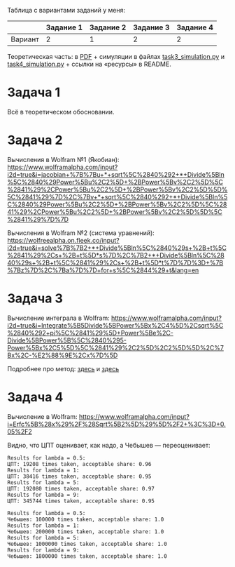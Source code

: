 Таблица с вариантами заданий у меня:

|  | Задание 1 | Задание 2 | Задание 3 | Задание 4 |
|---------|-----------|-----------|-----------|-----------|
| Вариант       | 2         | 1         | 2         | 2         |


Теоретическая часть: в [PDF](.pdf) + симуляции в файлах [task3_simulation.py](task3_simulation.py) и [task4_simulation.py](task4_simulation.py) + ссылки на «ресурсы» в README.

# Задача 1

Всё в теоретическом обосновании.

# Задача 2

Вычисления в Wolfram №1 (Якобиан): https://www.wolframalpha.com/input?i2d=true&i=jacobian+%7B%7Bu+*+sqrt%5C%2840%292+*+Divide%5Bln%5C%2840%29Power%5Bu%2C2%5D+%2BPower%5Bv%2C2%5D%5C%2841%29%2CPower%5Bu%2C2%5D+%2BPower%5Bv%2C2%5D%5D%5C%2841%29%7D%2C%7Bv+*+sqrt%5C%2840%292+*+Divide%5Bln%5C%2840%29Power%5Bu%2C2%5D+%2BPower%5Bv%2C2%5D%5C%2841%29%2CPower%5Bu%2C2%5D+%2BPower%5Bv%2C2%5D%5D%5C%2841%29%7D%7D

Вычисления в Wolfram №2 (система уравнений): https://wolfreealpha.on.fleek.co/input?i2d=true&i=solve%7B%7B2+*+Divide%5Bln%5C%2840%29s+%2B+t%5C%2841%29%2Cs+%2B+t%5D*s%7D%2C%7B2+*+Divide%5Bln%5C%2840%29s+%2B+t%5C%2841%29%2Cs+%2B+t%5D*t%7D%7D%3D+%7B%7Bz%7D%2C%7Ba%7D%7D+for+s%5C%2844%29+t&lang=en

# Задача 3

Вычисление интеграла в Wolfram: https://www.wolframalpha.com/input?i2d=true&i=Integrate%5B5Divide%5BPower%5Bx%2C4%5D%2Csqrt%5C%2840%292+pi%5C%2841%29%5D+Power%5Be%2C-Divide%5BPower%5B%5C%2840%295-Power%5Bx%2C5%5D%5C%2841%29%2C2%5D%2C2%5D%5D%2C%7Bx%2C-%E2%88%9E%2Cx%7D%5D

Подробнее про метод: [здесь](https://en.wikipedia.org/wiki/Rejection_sampling) и [здесь](https://bookdown.org/rdpeng/advstatcomp/rejection-sampling.html)

# Задача 4

Вычисление в Wolfram: https://www.wolframalpha.com/input?i=Erfc%5B%28x%29%2F%28Sqrt%5B2%5D%29%5D%2F2+%3C%3D+0.05%2F2

Видно, что ЦПТ оценивает, как надо, а Чебышев — переоценивает:

```
Results for lambda = 0.5:
ЦПТ: 19208 times taken, acceptable share: 0.96
Results for lambda = 1:
ЦПТ: 38416 times taken, acceptable share: 0.95
Results for lambda = 5:
ЦПТ: 192080 times taken, acceptable share: 0.97
Results for lambda = 9:
ЦПТ: 345744 times taken, acceptable share: 0.95
```


```
Results for lambda = 0.5:
Чебышев: 100000 times taken, acceptable share: 1.0
Results for lambda = 1:
Чебышев: 200000 times taken, acceptable share: 1.0
Results for lambda = 5:
Чебышев: 1000000 times taken, acceptable share: 1.0
Results for lambda = 9:
Чебышев: 1800000 times taken, acceptable share: 1.0
```